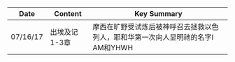 |Date|Content|Key Summary|
|---	|---	|---	|
|07/16/17|出埃及记1-3章|摩西在旷野受试炼后被神呼召去拯救以色列人，耶和华第一次向人显明祂的名字I AM和YHWH|
